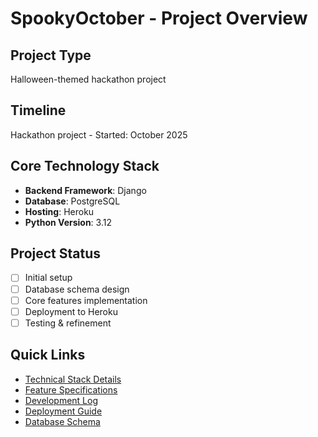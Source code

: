 # SpookyOctober - Project Overview

## Project Type
Halloween-themed hackathon project

## Timeline
Hackathon project - Started: October 2025

## Core Technology Stack
- **Backend Framework**: Django
- **Database**: PostgreSQL
- **Hosting**: Heroku
- **Python Version**: 3.12

## Project Status
- [ ] Initial setup
- [ ] Database schema design
- [ ] Core features implementation
- [ ] Deployment to Heroku
- [ ] Testing & refinement

## Quick Links
- [Technical Stack Details](./TECH_STACK.md)
- [Feature Specifications](./FEATURES.md)
- [Development Log](./DEVELOPMENT_LOG.md)
- [Deployment Guide](./DEPLOYMENT.md)
- [Database Schema](./DATABASE_SCHEMA.md)
